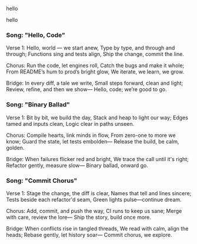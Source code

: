 
hello

hello

### Song: "Hello, Code"

Verse 1:
Hello, world — we start anew,
Type by type, and through and through;
Functions sing and tests align,
Ship the change, commit the line.

Chorus:
Run the code, let engines roll,
Catch the bugs and make it whole;
From README’s hum to prod’s bright glow,
We iterate, we learn, we grow.

Bridge:
In every diff, a tale we write,
Small steps forward, clean and light;
Review, refine, and then we show—
Hello, code; we’re good to go.


### Song: "Binary Ballad"

Verse 1:
Bit by bit, we build the day,
Stack and heap to light our way;
Edges tamed and inputs clean,
Logic clear in paths unseen.

Chorus:
Compile hearts, link minds in flow,
From zero-one to more we know;
Guard the state, let tests embolden—
Release the build, be calm, golden.

Bridge:
When failures flicker red and bright,
We trace the call until it's right;
Refactor gently, measure slow—
Binary ballad, onward go.


### Song: "Commit Chorus"

Verse 1:
Stage the change, the diff is clear,
Names that tell and lines sincere;
Tests beside each refactor'd seam,
Green lights pulse—continue dream.

Chorus:
Add, commit, and push the way,
CI runs to keep us sane;
Merge with care, review the lore—
Ship the story, build once more.

Bridge:
When conflicts rise in tangled threads,
We read with calm, align the heads;
Rebase gently, let history soar—
Commit chorus, we explore.


